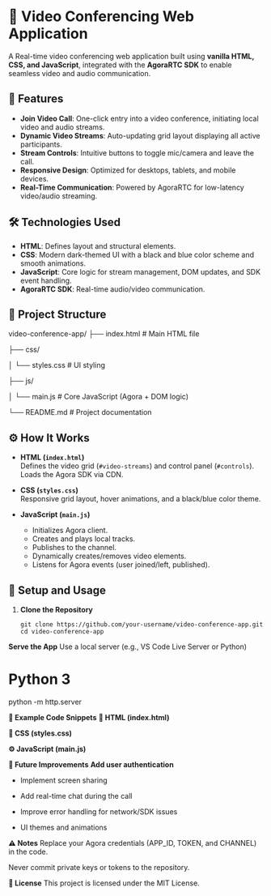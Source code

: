 # 🎥 Video Conferencing Web Application

A Real-time video conferencing web application built using **vanilla HTML, CSS, and JavaScript**, integrated with the **AgoraRTC SDK** to enable seamless video and audio communication.

## 🚀 Features

- **Join Video Call**: One-click entry into a video conference, initiating local video and audio streams.
- **Dynamic Video Streams**: Auto-updating grid layout displaying all active participants.
- **Stream Controls**: Intuitive buttons to toggle mic/camera and leave the call.
- **Responsive Design**: Optimized for desktops, tablets, and mobile devices.
- **Real-Time Communication**: Powered by AgoraRTC for low-latency video/audio streaming.

## 🛠️ Technologies Used

- **HTML**: Defines layout and structural elements.
- **CSS**: Modern dark-themed UI with a black and blue color scheme and smooth animations.
- **JavaScript**: Core logic for stream management, DOM updates, and SDK event handling.
- **AgoraRTC SDK**: Real-time audio/video communication.

## 📁 Project Structure

video-conference-app/
├── index.html # Main HTML file

├── css/

│ └── styles.css # UI styling

├── js/

│ └── main.js # Core JavaScript (Agora + DOM logic)

└── README.md # Project documentation


## ⚙️ How It Works

- **HTML (`index.html`)**  
  Defines the video grid (`#video-streams`) and control panel (`#controls`). Loads the Agora SDK via CDN.

- **CSS (`styles.css`)**  
  Responsive grid layout, hover animations, and a black/blue color theme.

- **JavaScript (`main.js`)**  
  - Initializes Agora client.
  - Creates and plays local tracks.
  - Publishes to the channel.
  - Dynamically creates/removes video elements.
  - Listens for Agora events (user joined/left, published).

## 🔧 Setup and Usage

1. **Clone the Repository**
   ```
   git clone https://github.com/your-username/video-conference-app.git
   cd video-conference-app

**Serve the App**
Use a local server (e.g., VS Code Live Server or Python)


# Python 3
python -m http.server







**🧩 Example Code Snippets**
**📄 HTML (index.html)**

**🎨 CSS (styles.css)**

**⚙️ JavaScript (main.js)**


**🌟 Future Improvements**
**Add user authentication**

- Implement screen sharing

- Add real-time chat during the call

- Improve error handling for network/SDK issues

- UI themes and animations

**⚠️ Notes**
Replace your Agora credentials (APP_ID, TOKEN, and CHANNEL) in the code.

Never commit private keys or tokens to the repository.

**📄 License**
This project is licensed under the MIT License.

